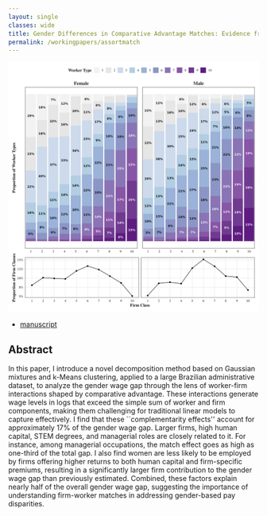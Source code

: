 ```yaml
---
layout: single
classes: wide
title: Gender Differences in Comparative Advantage Matches: Evidence from Linked Employer-Employee Data
permalink: /workingpapers/assortmatch
---
```

<img src="/assets/images/fig_typeclass_proportion_10.png" width="640" />

- <a href="../files/JMP_SantAnna.pdf" target="_blank">manuscript</a>

## Abstract
In this paper, I introduce a novel decomposition method based on Gaussian mixtures and k-Means clustering, applied to a large Brazilian administrative dataset, to analyze the gender wage gap through the lens of worker-firm interactions shaped by comparative advantage. These interactions generate wage levels in logs that exceed the simple sum of worker and firm components, making them challenging for traditional linear models to capture effectively. I find that these ``complementarity effects'' account for approximately 17\% of the gender wage gap. Larger firms, high human capital, STEM degrees, and managerial roles are closely related to it. For instance, among managerial occupations, the match effect goes as high as one-third of the total gap. I also find women are less likely to be employed by firms offering higher returns to both human capital and firm-specific premiums, resulting in a significantly larger firm contribution to the gender wage gap than previously estimated. Combined, these factors explain nearly half of the overall gender wage gap, suggesting the importance of understanding firm-worker matches in addressing gender-based pay disparities.

